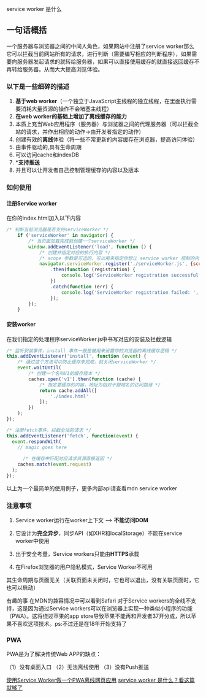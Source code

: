 service worker 是什么
## 一句话概括
一个服务器与浏览器之间的中间人角色，如果网站中注册了service worker那么它可以拦截当前网站所有的请求，进行判断（需要编写相应的判断程序），如果需要向服务器发起请求的就转给服务器，如果可以直接使用缓存的就直接返回缓存不再转给服务器。从而大大提高浏览体验。

### 以下是一些细碎的描述
1. **基于web worker**（一个独立于JavaScript主线程的独立线程，在里面执行需要消耗大量资源的操作不会堵塞主线程）
2. **在web worker的基础上增加了离线缓存的能力**
3. 本质上充当Web应用程序（服务器）与浏览器之间的代理服务器（可以拦截全站的请求，并作出相应的动作->由开发者指定的动作）
4. 创建有效的**离线**体验（将一些不常更新的内容缓存在浏览器，提高访问体验）
5. 由事件驱动的,具有生命周期
6. 可以访问cache和indexDB
7. ***支持推送**
8. 并且可以让开发者自己控制管理缓存的内容以及版本

### 如何使用
#### 注册Service worker 
在你的index.html加入以下内容
```javascript
/* 判断当前浏览器是否支持serviceWorker */
    if ('serviceWorker' in navigator) {
        /* 当页面加载完成就创建一个serviceWorker */
        window.addEventListener('load', function () {
            /* 创建并指定对应的执行内容 */
            /* scope 参数是可选的，可以用来指定你想让 service worker 控制的内容的子目录。 在这个例子里，我们指定了 '/'，表示 根网域下的所有内容。这也是默认值。 */
            navigator.serviceWorker.register('./serviceWorker.js', {scope: './'})
                .then(function (registration) {
                    console.log('ServiceWorker registration successful with scope: ', registration.scope);
                })
                .catch(function (err) {
                    console.log('ServiceWorker registration failed: ', err);
                });
        });
    }
 ```

#### 安装worker
在我们指定的处理程序serviceWorker.js中书写对应的安装及拦截逻辑

```javascript
/* 监听安装事件，install 事件一般是被用来设置你的浏览器的离线缓存逻辑 */
this.addEventListener('install', function (event) {
    /* 通过这个方法可以防止缓存未完成，就关闭serviceWorker */
    event.waitUntil(
        /* 创建一个名叫V1的缓存版本 */
        caches.open('v1').then(function (cache) {
            /* 指定要缓存的内容，地址为相对于跟域名的访问路径 */
            return cache.addAll([
                './index.html'
            ]);
        })
    );
});

/* 注册fetch事件，拦截全站的请求 */
this.addEventListener('fetch', function(event) {
  event.respondWith(
    // magic goes here
      
      /* 在缓存中匹配对应请求资源直接返回 */
    caches.match(event.request)
  );
});
```
以上为一个最简单的使用例子，更多内部api请查看mdn service worker

### 注意事项
1. Service worker运行在worker上下文 --> **不能访问DOM**

2. 它设计为**完全异步**，同步API（如XHR和localStorage）不能在service worker中使用

3. 出于安全考量，Service workers只能由**HTTPS**承载

4. 在Firefox浏览器的用户隐私模式，Service Worker不可用

其生命周期与页面无关（关联页面未关闭时，它也可以退出，没有关联页面时，它也可以启动）


有趣的事
在MDN的兼容情况中可以看到Safari 对于Service workers的全线不支持，这是因为通过Service workers可以在浏览器上实现一种类似小程序的功能（PWA）。这将绕过苹果的app store导致苹果不能再和开发者37开分成，所以苹果不喜欢这项技术。ps:不过还是在18年开始支持了


### PWA
PWA是为了解决传统Web APP的缺点：

（1）没有桌面入口
（2）无法离线使用
（3）没有Push推送

[使用Service Worker做一个PWA离线网页应用](https://zhuanlan.zhihu.com/p/29869709)
[service worker 是什么？看这篇就够了](https://zhuanlan.zhihu.com/p/115243059)